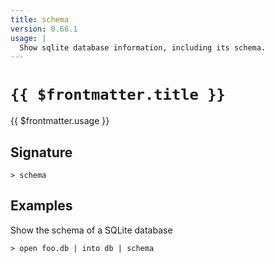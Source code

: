 ```yaml
---
title: schema
version: 0.66.1
usage: |
  Show sqlite database information, including its schema.
---
```


# <code>{{ $frontmatter.title }}</code>

<div style='white-space: pre-wrap;'>{{ $frontmatter.usage }}</div>

## Signature

```> schema ```

## Examples

Show the schema of a SQLite database
```shell
> open foo.db | into db | schema
```
